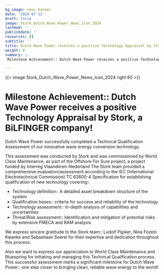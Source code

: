 ```yaml
---
bg_image: news_banner
date: '2024-07-12'
draft: false
image: Stork_Dutch_Wave_Power_News_Icon_2024
lastmod: ''
publishdate: ''
resources: []
subtitle: ''
title: Dutch Wave Power receives a positive Technology Appraisal by Stork!
weight: 0
summary: |-
 Milestone Achievement:: Dutch Wave Power receives a positive Technology Appraisal by Stork, a BiLFINGER company!

---
```


{{< image Stork_Dutch_Wave_Power_News_Icon_2024 right 60 >}}

# Milestone Achievement:: Dutch Wave Power receives a positive Technology Appraisal by Stork, a BiLFINGER company!

Dutch Wave Power successfully completed a Technical Qualification Assessment of our innovative wave energy conversion technology. 

This assessment was conducted by Stork and was commissioned by World Class Maintenance, as part of the Offshore For Sure project, a project funded by Interreg Vlaanderen-Nederland
The Stork team provided a comprehensive evaluation/assessment according to the IEC (International Electrotechnical Commission) TC 62600-4 Specification for establishing qualification of new technology covering::

* Technology definition:: A detailed asset breakdown structure of the system
* Qualification bases:: criteria for success and reliability of the technology
* Technology assessment:: In-depth analysis of capabilities and uncertainties
* Threat/Risk assessment:: Identification and mitigation of potential risks by extensive FMECA and RAM analysis

We express sincere gratitude to the Stork team:: Ludolf Pijpker, Nina Fozein Kwanke and Sebastiaan Soerel for their expertise and dedication throughout this process. 

Also we want to express our appreciation to World Class Maintenance and Bluespring for initiating and managing this Technical Qualification process.
This successful assessment marks a significant milestone for Dutch Wave Power:: one step closer to bringing clean, reliable wave energy to the world!



